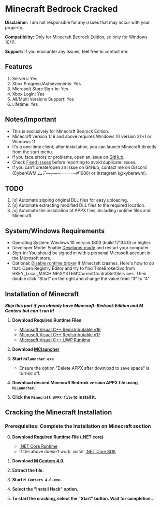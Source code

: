 # Minecraft Bedrock Cracked

**Disclaimer:** I am not responsible for any issues that may occur with your property.

**Compatibility:** Only for Minecraft Bedrock Edition, so only for Windows 10/11.

**Support:** If you encounter any issues, feel free to contact me.

## Features

1. Servers: Yes
2. Xbox Progress/Achievements: Yes
3. Microsoft Store Sign-in: Yes
4. Xbox Login: Yes
5. All/Multi Versions Support: Yes
6. Lifetime: Yes

## Notes/Important

- This is exclusively for Minecraft Bedrock Edition.
- Minecraft version 1.19 and above requires Windows 10 version 21H1 or Windows 11.
- It's a one-time client; after installation, you can launch Minecraft directly from the start menu.
- If you face errors or problems, open an issue on [GitHub](https://github.com/QwertyTheCoder/Minecraft-bedrock-cracked/issues).
- Check [Fixed Issues](https://github.com/QwertyTheCoder/Minecraft-bedrock-cracked/issues?q=label%3Adocumentation) before reporting to avoid duplicate issues.
- If you can't create/open an issue on GitHub, contact me on Discord (CyberAWM ︻デ━╤━═一一一═#1680) or Instagram (@xyberawm).

## TODO

1. [x] Automate zipping original DLL files for easy uploading.
2. [x] Automate extracting modified DLL files to the required location.
3. [x] Automate the installation of APPX files, including runtime files and Minecraft.

## System/Windows Requirements

- Operating System: Windows 10 version 1803 (build 17134.0) or higher.
- Developer Mode: Enable [Developer mode](https://www.wikihow.com/Enable-Developer-Mode-in-Windows-10) and restart your computer.
- Sign-in: You should be signed in with a personal Microsoft account in the Microsoft store.
- Optional: [Disable runtime broker](https://www.wisecleaner.com/how-to/107-3-methods-to-fix-runtime-broker-high-cpu-usage-issue.html) if Minecraft crashes.
   Here's how to do that: Open Registry Editor and try to find TimeBrokerSvc from HKEY_Local_MACHINE\SYSTEM\CurrentControlSet\Services. Then double click “Start” on the right and change the value from “3” to “4”

## Installation of Minecraft
***Skip this part if you already have Minecraft: Bedrock Edition and M Centers but can't run it!***
1. **Download Required Runtime Files**
   - [Microsoft Visual C++ Redistributable v16](https://aka.ms/vs/16/release/vc_redist.x64.exe)
   - [Microsoft Visual C++ Redistributable v17](https://aka.ms/vs/17/release/vc_redist.x64.exe)
   - [Microsoft Visual C++ UWP Runtime](https://www.microsoft.com/en-sa/download/confirmation.aspx?id=102159)

2. **Download [MClauncher](https://github.com/MCMrARM/mc-w10-version-launcher/releases/download/0.4.0/MCLauncher.zip)**
3. **Start `MClauncher.exe`**
   - Ensure the option "Delete APPX after download to save space" is turned off.
4. **Download desired Minecraft Bedrock version APPX file using `MCLauncher`.**
5. **Click the `Minecraft APPX file` to install it.**

## Cracking the Minecraft Installation

### Prerequisites: Complete the Installation on Minecraft section

0. **Download Required Runtime File (.NET core)**
   - [.NET Core Runtime](https://dotnet.microsoft.com/en-us/download/dotnet/thank-you/runtime-desktop-3.1.32-windows-x64-installer?cid=getdotnetcore)
   - If the above doesn't work, install [.NET Core SDK](https://dotnet.microsoft.com/en-us/download/dotnet/thank-you/sdk-3.1.425-windows-x64-installer)

1. **Download [M Centers 4.0](https://github.com/QwertyTheCoder/Minecraft-bedrock-cracked/releases/download/v4069/M.Centers.4.0.x64.zip).**
2. **Extract the file.**
3. **Start `M Centers 4.0.exe`.**
4. **Select the "Install Hack" option.**
5. **To start the cracking, select the "Start" button. Wait for completion...**